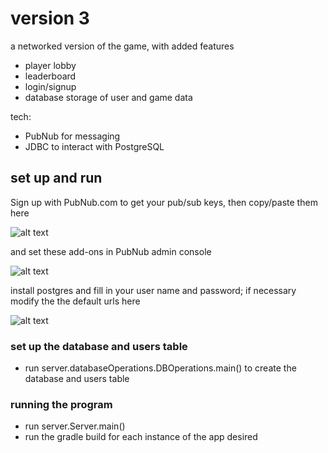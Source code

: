 # version 3

a networked version of the game, with added features
- player lobby 
- leaderboard 
- login/signup
- database storage of user and game data

tech:
- PubNub for messaging
- JDBC to interact with PostgreSQL 


## set up and run

Sign up with PubNub.com to get your pub/sub keys, then copy/paste them here

![alt text](https://github.com/justisketcham/ticTacToeJava/blob/v3/wiki/pubnub.png)

and set these add-ons in PubNub admin console

![alt text](https://github.com/justisketcham/ticTacToeJava/blob/v3/wiki/pnAddOns.png)

install postgres and fill in your user name and password; if necessary modify the the default urls here

![alt text](https://github.com/justisketcham/ticTacToeJava/blob/v3/wiki/db.png)


### set up the database and users table
- run server.databaseOperations.DBOperations.main() to create the database and users table

### running the program
- run server.Server.main()
- run the gradle build for each instance of the app desired
